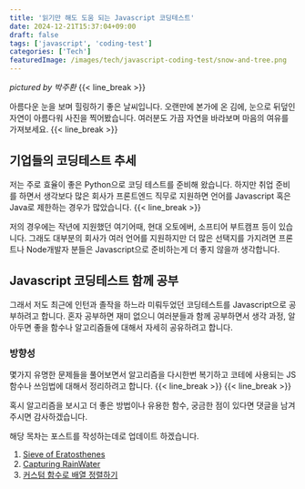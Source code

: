 ```yaml
---
title: '읽기만 해도 도움 되는 Javascript 코딩테스트'
date: 2024-12-21T15:37:04+09:00
draft: false
tags: ['javascript', 'coding-test']
categories: ['Tech']
featuredImage: /images/tech/javascript-coding-test/snow-and-tree.png
---
```


_pictured by 박주환_
{{< line_break >}}

아름다운 눈을 보며 힐링하기 좋은 날씨입니다. 오랜만에 본가에 온 김에, 눈으로 뒤덮인 자연이 아름다워 사진을 찍어봤습니다. 여러분도 가끔 자연을 바라보며 마음의 여유를 가져보세요.
{{< line_break >}}

## 기업들의 코딩테스트 추세

저는 주로 효율이 좋은 Python으로 코딩 테스트를 준비해 왔습니다. 하지만 취업 준비를 하면서 생각보다 많은 회사가 프론트엔드 직무로 지원하면 언어를 Javascript 혹은 Java로 제한하는 경우가 많았습니다.
{{< line_break >}}

저의 경우에는 작년에 지원했던 여기어때, 현대 오토에버, 소프티어 부트캠프 등이 있습니다. 그래도 대부분의 회사가 여러 언어를 지원하지만 더 많은 선택지를 가지려면 프론트나 Node개발자 분들은 Javascript으로 준비하는게 더 좋지 않을까 생각합니다.

## Javascript 코딩테스트 함께 공부

그래서 저도 최근에 인턴과 졸작을 하느라 미뤄두었던 코딩테스트를 Javascript으로 공부하려고 합니다. 혼자 공부하면 재미 없으니 여러분들과 함께 공부하면서 생각 과정, 알아두면 좋을 함수나 알고리즘들에 대해서 자세히 공유하려고 합니다.

### 방향성

몇가지 유명한 문제들을 풀어보면서 알고리즘을 다시한번 복기하고 코테에 사용되는 JS 함수나 쓰임법에 대해서 정리하려고 합니다.
{{< line_break >}}
{{< line_break >}}

혹시 알고리즘을 보시고 더 좋은 방법이나 유용한 함수, 궁금한 점이 있다면 댓글을 남겨주시면 감사하겠습니다.

해당 목차는 포스트를 작성하는데로 업데이트 하겠습니다.

1. [Sieve of Eratosthenes](https://jwanp.github.io/posts/sieve-of-eratosthenes/)
2. [Capturing RainWater](https://jwanp.github.io/posts/capturing-rainwater/)
3. [커스텀 함수로 배열 정렬하기]()
